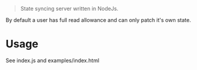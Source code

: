 > State syncing server written in NodeJs. 

By default a user has full read allowance and can only patch it's own state.

# Usage
See index.js and examples/index.html
